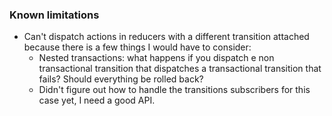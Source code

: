 ### Known limitations

- Can't dispatch actions in reducers with a different transition attached because there is a few things I would have to consider:
  - Nested transactions: what happens if you dispatch e non transactional transition that dispatches a transactional transition that fails? Should everything be rolled back?
  - Didn't figure out how to handle the transitions subscribers for this case yet, I need a good API.
